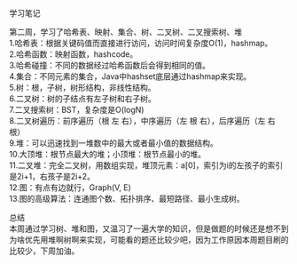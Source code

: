 学习笔记  

第二周，学习了哈希表、映射、集合、树、二叉树、二叉搜索树、堆  
1.哈希表：根据关键码值而直接进行访问，访问时间复杂度O(1)，hashmap。  
2.哈希函数：映射函数，hashcode。  
3.哈希碰撞：不同的数据经过哈希函数后会得到相同的值。  
4.集合：不同元素的集合，Java中hashset底层通过hashmap来实现。  
5.树：根，子树，树形结构，非线性结构。  
6.二叉树：树的子结点有左子树和右子树。  
7.二叉搜索树：BST，复杂度是O(logN)  
8.二叉树遍历：前序遍历（根 左 右），中序遍历（左 根 右），后序遍历（左 右 根）   
9.堆：可以迅速找到一堆数中的最大或者最小值的数据结构。  
10.大顶堆：根节点最大的堆；小顶堆：根节点最小的堆。   
11.二叉堆：完全二叉树，用数组实现，堆顶元素：a[0]，索引为i的左孩子的索引是2i+1，右孩子是2i+2。  
12.图：有点有边就行，Graph(V, E)    
13.图的高级算法：连通图个数、拓扑排序、最短路径、最小生成树。   

总结  
本周通过学习树、堆和图，又温习了一遍大学的知识，但是做题的时候还是想不到为啥优先用堆啊树啊来实现，可能看的题还比较少吧，因为工作原因本周题目刷的比较少，下周加油。  
